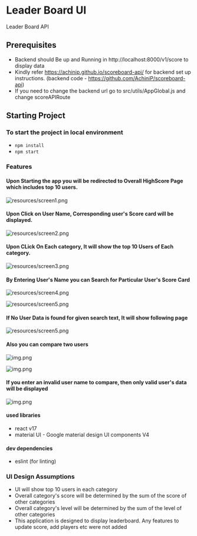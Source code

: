 # Leader Board UI
Leader Board API

## Prerequisites
- Backend should Be up and Running in http://localhost:8000/v1/score to display data
- Kindly refer https://achinip.github.io/scoreboard-api/ for backend set up instructions. (backend code - https://github.com/AchiniP/scoreboard-api)
- If you need to change the backend url go to src/utils/AppGlobal.js and change scoreAPIRoute 


## Starting Project


### To start the project in local environment
 
- `npm install
  `
- `npm start
  `

### Features

#### Upon Starting the app you will be redirected to Overall HighScore Page which includes top 10 users.

![resources/screen1.png](resources/screen1.PNG)

#### Upon Click on User Name, Corresponding user's Score card will be displayed.

![resources/screen2.png](resources/screen2.png)

#### Upon CLick On Each category, It will show the top 10 Users of Each category.

![resources/screen3.png](resources/screen3.PNG)

#### By Entering User's Name you can Search for Particular User's Score Card

![resources/screen4.png](resources/screen4.PNG)

![resources/screen5.png](resources/screen5.PNG)

#### If No User Data is found for given search text, It will show following page

![resources/screen5.png](resources/screen6.PNG)

#### Also you can compare two users 

![img.png](resources/screen7.PNG)

![img.png](resources/screen8.PNG)

#### If you enter an invalid user name to compare, then only valid user's data will be displayed

![img.png](resources/screen9.PNG)

#### used libraries

- react v17
- material UI - Google material design UI components V4

#### dev dependencies
- eslint (for linting)

### UI Design Assumptions

- UI will show top 10 users in each category
- Overall category's score will be determined by the sum of the score of other categories
- Overall category's level will be determined by the sum of the level of other categories
- This application is designed to display leaderboard. Any features to update score, add players etc were not added

